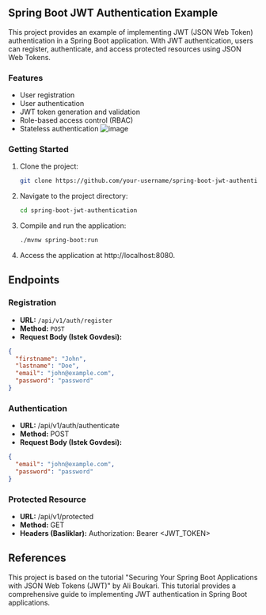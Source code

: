 ## Spring Boot JWT Authentication Example

This project provides an example of implementing JWT (JSON Web Token) authentication in a Spring Boot application. With JWT authentication, users can register, authenticate, and access protected resources using JSON Web Tokens.

### Features

- User registration
- User authentication
- JWT token generation and validation
- Role-based access control (RBAC)
- Stateless authentication
![image](https://github.com/yakupzengin/security-springboot/assets/118113891/036c7cf1-ebac-4bf1-9618-3e2df2c0ed64)

### Getting Started

1. Clone the project:

   ```bash
   git clone https://github.com/your-username/spring-boot-jwt-authentication.git
2. Navigate to the project directory:
   ```bash
   cd spring-boot-jwt-authentication
3. Compile and run the application:
   ```bash
   ./mvnw spring-boot:run
4. Access the application at http://localhost:8080.


## Endpoints

### Registration

- **URL:** `/api/v1/auth/register`
- **Method:** `POST`
- **Request Body (Istek Govdesi):**

```json
{
  "firstname": "John",
  "lastname": "Doe",
  "email": "john@example.com",
  "password": "password"
}
```
### Authentication
- **URL:** /api/v1/auth/authenticate
- **Method:** POST
- **Request Body (Istek Govdesi):**
```json
{
  "email": "john@example.com",
  "password": "password"
}
```
### Protected Resource
- **URL:** /api/v1/protected
- **Method:** GET
- **Headers (Basliklar):** Authorization: Bearer <JWT_TOKEN>

## References
This project is based on the tutorial "Securing Your Spring Boot Applications with JSON Web Tokens (JWT)" by Ali Boukari. This tutorial provides a comprehensive guide to implementing JWT authentication in Spring Boot applications.

